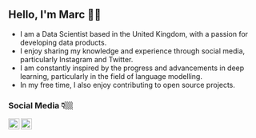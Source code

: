 ## Hello, I'm Marc 👋🏼

- I am a Data Scientist based in the United Kingdom, with a passion for developing data products. 
- I enjoy sharing my knowledge and experience through social media, particularly Instagram and Twitter. 
- I am constantly inspired by the progress and advancements in deep learning, particularly in the field of language modelling. 
- In my free time, I also enjoy contributing to open source projects.

### Social Media 👇🏼

<!--- [<img align="left" alt="marccodess.com" width="22px" src="https://raw.githubusercontent.com/iconic/open-iconic/master/svg/globe.svg" />][website]--->
<!--- [<img align="left" alt="marccodess | YouTube" width="22px" src="https://cdn.jsdelivr.net/npm/simple-icons@v3/icons/youtube.svg" />][youtube]--->
[<img align="left" alt="marccodess | Twitter" width="22px" src="https://cdn.jsdelivr.net/npm/simple-icons@v3/icons/twitter.svg" />][twitter]
<!--- [<img align="left" alt="marccodess | LinkedIn" width="22px" src="https://cdn.jsdelivr.net/npm/simple-icons@v3/icons/linkedin.svg" />][linkedin]--->
[<img align="left" alt="marccodess | Instagram" width="22px" src="https://cdn.jsdelivr.net/npm/simple-icons@v3/icons/instagram.svg" />][instagram]

<br />

<!--- [website]: https://marccodess.com --->
[instagram]: https://instagram.com/marccodess
[twitter]: https://twitter.com/marccodess
